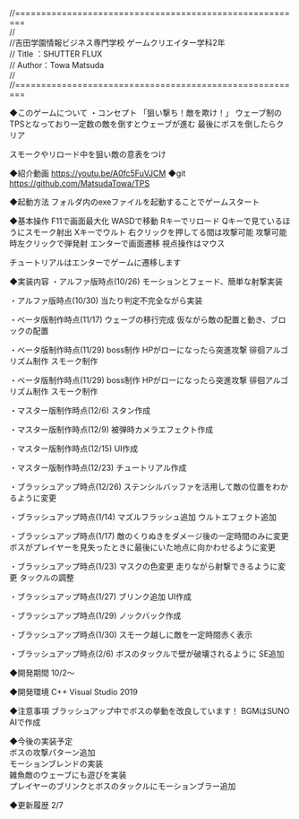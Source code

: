 //========================================================  
//  
//吉田学園情報ビジネス専門学校 ゲームクリエイター学科2年  
// Title ：SHUTTER FLUX  
// Author：Towa Matsuda  
//  
//========================================================  

◆このゲームについて
・コンセプト
「狙い撃ち！敵を欺け！」
ウェーブ制のTPSとなっており一定数の敵を倒すとウェーブが進む
最後にボスを倒したらクリア

スモークやリロード中を狙い敵の意表をつけ

◆紹介動画
https://youtu.be/A0fc5FuVJCM
◆git
https://github.com/MatsudaTowa/TPS

◆起動方法
フォルダ内のexeファイルを起動することでゲームスタート

◆基本操作
F11で画面最大化
WASDで移動
Rキーでリロード
Qキーで見ているほうにスモーク射出
Xキーでウルト
右クリックを押してる間は攻撃可能
攻撃可能時左クリックで弾発射
エンターで画面遷移
視点操作はマウス

チュートリアルはエンターでゲームに遷移します

◆実装内容
・アルファ版時点(10/26)
モーションとフェード、簡単な射撃実装

・アルファ版時点(10/30)
当たり判定不完全ながら実装

・ベータ版制作時点(11/17)
ウェーブの移行完成
仮ながら敵の配置と動き、ブロックの配置

・ベータ版制作時点(11/29)
boss制作
HPがローになったら突進攻撃
徘徊アルゴリズム制作
スモーク制作

・ベータ版制作時点(11/29)
boss制作
HPがローになったら突進攻撃
徘徊アルゴリズム制作
スモーク制作

・マスター版制作時点(12/6)
スタン作成

・マスター版制作時点(12/9)
被弾時カメラエフェクト作成

・マスター版制作時点(12/15)
UI作成

・マスター版制作時点(12/23)
チュートリアル作成

・ブラッシュアップ時点(12/26)
ステンシルバッファを活用して敵の位置をわかるように変更

・ブラッシュアップ時点(1/14)
マズルフラッシュ追加
ウルトエフェクト追加

・ブラッシュアップ時点(1/17)
敵のくりぬきをダメージ後の一定時間のみに変更
ボスがプレイヤーを見失ったときに最後にいた地点に向かわせるように変更

・ブラッシュアップ時点(1/23)
マスクの色変更
走りながら射撃できるように変更
タックルの調整

・ブラッシュアップ時点(1/27)
ブリンク追加
UI作成

・ブラッシュアップ時点(1/29)
ノックバック作成

・ブラッシュアップ時点(1/30)
スモーク越しに敵を一定時間赤く表示

・ブラッシュアップ時点(2/6)
ボスのタックルで壁が破壊されるように
SE追加

◆開発期間
10/2～

◆開発環境
 C++
 Visual Studio 2019

◆注意事項
ブラッシュアップ中でボスの挙動を改良しています！
BGMはSUNO AIで作成

◆今後の実装予定  
ボスの攻撃パターン追加  
モーションブレンドの実装  
雑魚敵のウェーブにも遊びを実装  
プレイヤーのブリンクとボスのタックルにモーションブラー追加  

◆更新履歴
2/7

